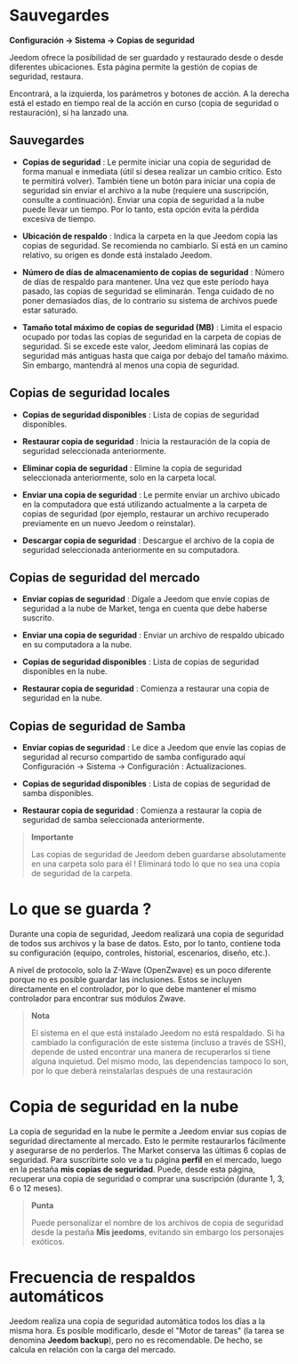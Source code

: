 # Sauvegardes
**Configuración → Sistema → Copias de seguridad**

Jeedom ofrece la posibilidad de ser guardado y restaurado desde o desde diferentes ubicaciones.
Esta página permite la gestión de copias de seguridad, restaura.


Encontrará, a la izquierda, los parámetros y botones de acción. A la derecha está el estado en tiempo real de la acción en curso (copia de seguridad o restauración), si ha lanzado una.

## Sauvegardes

- **Copias de seguridad** : Le permite iniciar una copia de seguridad de forma manual e inmediata (útil si desea realizar un cambio crítico. Esto te permitirá volver). También tiene un botón para iniciar una copia de seguridad sin enviar el archivo a la nube (requiere una suscripción, consulte a continuación). Enviar una copia de seguridad a la nube puede llevar un tiempo. Por lo tanto, esta opción evita la pérdida excesiva de tiempo.

- **Ubicación de respaldo** : Indica la carpeta en la que Jeedom copia las copias de seguridad. Se recomienda no cambiarlo. Si está en un camino relativo, su origen es donde está instalado Jeedom.

- **Número de días de almacenamiento de copias de seguridad** : Número de días de respaldo para mantener. Una vez que este período haya pasado, las copias de seguridad se eliminarán. Tenga cuidado de no poner demasiados días, de lo contrario su sistema de archivos puede estar saturado.

- **Tamaño total máximo de copias de seguridad (MB)** : Limita el espacio ocupado por todas las copias de seguridad en la carpeta de copias de seguridad. Si se excede este valor, Jeedom eliminará las copias de seguridad más antiguas hasta que caiga por debajo del tamaño máximo. Sin embargo, mantendrá al menos una copia de seguridad.

## Copias de seguridad locales

- **Copias de seguridad disponibles** : Lista de copias de seguridad disponibles.

- **Restaurar copia de seguridad** : Inicia la restauración de la copia de seguridad seleccionada anteriormente.

- **Eliminar copia de seguridad** : Elimine la copia de seguridad seleccionada anteriormente, solo en la carpeta local.

- **Enviar una copia de seguridad** : Le permite enviar un archivo ubicado en la computadora que está utilizando actualmente a la carpeta de copias de seguridad (por ejemplo, restaurar un archivo recuperado previamente en un nuevo Jeedom o reinstalar).

- **Descargar copia de seguridad** : Descargue el archivo de la copia de seguridad seleccionada anteriormente en su computadora.

## Copias de seguridad del mercado

- **Enviar copias de seguridad** : Dígale a Jeedom que envíe copias de seguridad a la nube de Market, tenga en cuenta que debe haberse suscrito.

- **Enviar una copia de seguridad** : Enviar un archivo de respaldo ubicado en su computadora a la nube.

- **Copias de seguridad disponibles** : Lista de copias de seguridad disponibles en la nube.

- **Restaurar copia de seguridad** : Comienza a restaurar una copia de seguridad en la nube.

## Copias de seguridad de Samba

- **Enviar copias de seguridad** : Le dice a Jeedom que envíe las copias de seguridad al recurso compartido de samba configurado aquí Configuración → Sistema → Configuración : Actualizaciones.

- **Copias de seguridad disponibles** : Lista de copias de seguridad de samba disponibles.

- **Restaurar copia de seguridad** : Comienza a restaurar la copia de seguridad de samba seleccionada anteriormente.

> **Importante**
>
> Las copias de seguridad de Jeedom deben guardarse absolutamente en una carpeta solo para él ! Eliminará todo lo que no sea una copia de seguridad de la carpeta.


# Lo que se guarda ?

Durante una copia de seguridad, Jeedom realizará una copia de seguridad de todos sus archivos y la base de datos. Esto, por lo tanto, contiene toda su configuración (equipo, controles, historial, escenarios, diseño, etc.).

A nivel de protocolo, solo la Z-Wave (OpenZwave) es un poco diferente porque no es posible guardar las inclusiones. Estos se incluyen directamente en el controlador, por lo que debe mantener el mismo controlador para encontrar sus módulos Zwave.

> **Nota**
>
> El sistema en el que está instalado Jeedom no está respaldado. Si ha cambiado la configuración de este sistema (incluso a través de SSH), depende de usted encontrar una manera de recuperarlos si tiene alguna inquietud. Del mismo modo, las dependencias tampoco lo son, por lo que deberá reinstalarlas después de una restauración

# Copia de seguridad en la nube

La copia de seguridad en la nube le permite a Jeedom enviar sus copias de seguridad directamente al mercado. Esto le permite restaurarlos fácilmente y asegurarse de no perderlos. The Market conserva las últimas 6 copias de seguridad. Para suscribirte solo ve a tu página **perfil** en el mercado, luego en la pestaña **mis copias de seguridad**. Puede, desde esta página, recuperar una copia de seguridad o comprar una suscripción (durante 1, 3, 6 o 12 meses).

> **Punta**
>
> Puede personalizar el nombre de los archivos de copia de seguridad desde la pestaña **Mis jeedoms**, evitando sin embargo los personajes exóticos.

# Frecuencia de respaldos automáticos

Jeedom realiza una copia de seguridad automática todos los días a la misma hora. Es posible modificarlo, desde el &quot;Motor de tareas&quot; (la tarea se denomina **Jeedom backup**), pero no es recomendable. De hecho, se calcula en relación con la carga del mercado.
